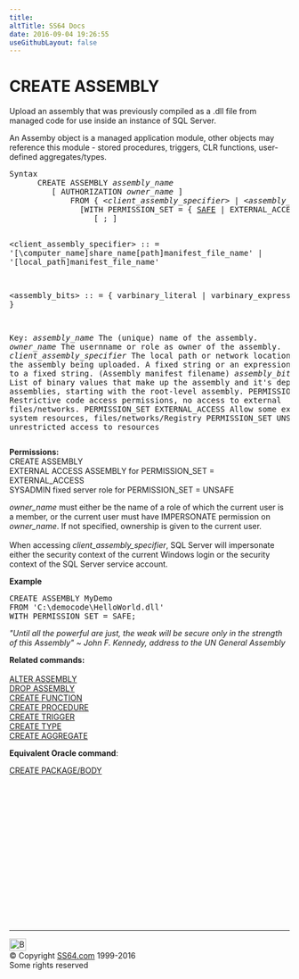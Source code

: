 ```yaml
---
title:
altTitle: SS64 Docs
date: 2016-09-04 19:26:55
useGithubLayout: false
---
```

<!-- #BeginLibraryItem "/Library/head_sql.lbi" --><!-- #EndLibraryItem --><h1> CREATE  ASSEMBLY</h1>
<p>Upload an assembly that was previously compiled as a .dll file from managed code for use inside an instance of SQL Server.</p>
<p>An Assemby object is a managed application module, other objects may  reference this module -  stored procedures, triggers, CLR functions, user-defined aggregates/types.</p>
<pre>Syntax
      CREATE ASSEMBLY <i>assembly_name</i>
         [ AUTHORIZATION <i>owner_name</i> ]
             FROM { &lt;<i>client_assembly_specifier</i>&gt; | &lt;<i>assembly_bits</i>&gt; [ ,...n ] }
               [WITH PERMISSION_SET = { <u>SAFE</u> | EXTERNAL_ACCESS | UNSAFE } ]
                  [ ; ]

   &lt;client_assembly_specifier&gt; :: =
        '[\\computer_name\]share_name\[path\]manifest_file_name'
        | '[local_path\]manifest_file_name'

   &lt;assembly_bits&gt; :: =
   { varbinary_literal | varbinary_expression }

Key:
   <i>assembly_name</i>  The (unique) name of the assembly.
   <i>owner_name</i>     The usernname or role as owner of the assembly.
   <i>client_assembly_specifier</i>  The local path or network location for the assembly being uploaded.
                  A fixed string or an expression evaluating to a fixed string. (Assembly manifest filename)
   <i>assembly_bits</i>  List of binary values that make up the assembly and it's 
                  dependent assemblies, starting with the root-level assembly.
   PERMISSION_SET SAFE      Restrictive code access permissions, no access to external files/networks.
   PERMISSION_SET EXTERNAL_ACCESS Allow some external system resources, files/networks/Registry
   PERMISSION_SET UNSAFE unrestricted access to resources
</pre>
<p><b>Permissions:</b> <br>
  CREATE ASSEMBLY<br>
  EXTERNAL ACCESS ASSEMBLY for PERMISSION_SET = EXTERNAL_ACCESS<br>
SYSADMIN fixed server role for PERMISSION_SET = UNSAFE</p>
<p><i>owner_name </i>must either be the name of a role of which the current user is a member, or the current user must have IMPERSONATE permission on <i>owner_name</i>. If not specified, ownership is given to the current user.<br>
  <br>
    When accessing <i>client_assembly_specifier</i>, SQL Server will impersonate either the security context of the current Windows login or the security context of the SQL Server service account.</p>
<p><b>Example</b></p>
<pre class="code" id="ctl00_LibFrame_MainContent_ctl10other" space="preserve">CREATE ASSEMBLY MyDemo<br>FROM 'C:\democode\HelloWorld.dll'<br>WITH PERMISSION_SET = SAFE;</pre>
<p class="quote"><i>"Until all the powerful are just, the weak will be secure only in the strength of this Assembly" ~ John F. Kennedy, address to the UN General Assembly</i></p>
<p><b>Related commands:</b><br>
  <br>
  <a href="assembly_a.html">ALTER ASSEMBLY</a><br>
  <a href="assembly_d.html">DROP ASSEMBLY</a><br>
  <a href="function_c.html">CREATE FUNCTION<br>
  </a><a href="procedure_c.html">CREATE PROCEDURE</a><br>
  <a href="trigger_c.html">CREATE TRIGGER</a><br>
  <a href="type_c.html">CREATE TYPE</a><br>
<a href="aggregate_c.html">CREATE AGGREGATE</a></p>
<p>  <b>Equivalent Oracle command</b>:</p>
<p><a href="../bash/export.html">  </a><a href="../ora/package_c.html">CREATE PACKAGE/BODY</a></p><!-- #BeginLibraryItem "/Library/foot_sql.lbi" --><p>
<!-- ss64-sql -->
<ins class="adsbygoogle" style="display:inline-block;width:300px;height:250px" data-ad-client="ca-pub-6140977852749469" data-ad-slot="6953563613"></ins>
<script>
(adsbygoogle = window.adsbygoogle || []).push({});
</script></p>
<hr>
<div id="bl" class="footer"><a href="assembly_c.html#"><img src="../images/top.png" width="30" height="22" alt="Back to the Top"></a></div>
<div id="br" class="footer, tagline">© Copyright <a href="../index.html">SS64.com</a> 1999-2016<br>
Some rights reserved</div><!-- #EndLibraryItem -->

